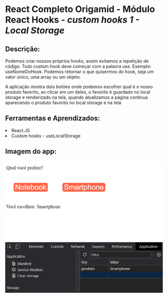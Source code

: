 # React Completo Origamid - Módulo React Hooks - <i>custom hooks 1 - Local Storage</i>
## Descrição:
<p>Podemos criar nossos próprios hooks, assim evitamos a repetição de código. Todo custom hook deve começar com a palavra use. Exemplo: useNomeDoHook. Podemos retornar o que quisermos do hook, seja um valor único, uma array ou um objeto.</p>

<p>A aplicação mostra dois botões onde podemos escolher qual é o nosso produto favorito, ao clicar em um deles, o favorito é guardado no local storage e renderizado na tela, quando atualizamos a página continua aparecendo o produto favorito no local storage e na tela</p>



## Ferramentas e Aprendizados:
<li>React.JS </li>
<li>Custom hooks - useLocalStorage </li>




## Imagem do app:

<img src="./img.png"/>





